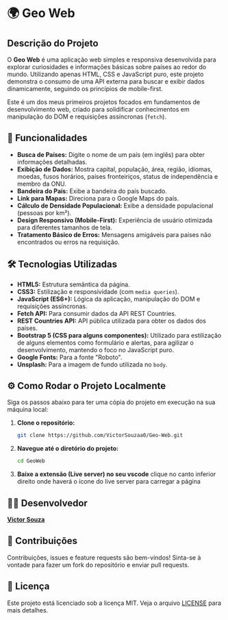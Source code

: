 # 🌍 Geo Web

## Descrição do Projeto

O **Geo Web** é uma aplicação web simples e responsiva desenvolvida para explorar curiosidades e informações básicas sobre países ao redor do mundo. Utilizando apenas HTML, CSS e JavaScript puro, este projeto demonstra o consumo de uma API externa para buscar e exibir dados dinamicamente, seguindo os princípios de mobile-first.

Este é um dos meus primeiros projetos focados em fundamentos de desenvolvimento web, criado para solidificar conhecimentos em manipulação do DOM e requisições assíncronas (`fetch`).

## 🚀 Funcionalidades

* **Busca de Países:** Digite o nome de um país (em inglês) para obter informações detalhadas.
* **Exibição de Dados:** Mostra capital, população, área, região, idiomas, moedas, fusos horários, países fronteiriços, status de independência e membro da ONU.
* **Bandeira do País:** Exibe a bandeira do país buscado.
* **Link para Mapas:** Direciona para o Google Maps do país.
* **Cálculo de Densidade Populacional:** Exibe a densidade populacional (pessoas por km²).
* **Design Responsivo (Mobile-First):** Experiência de usuário otimizada para diferentes tamanhos de tela.
* **Tratamento Básico de Erros:** Mensagens amigáveis para países não encontrados ou erros na requisição.

## 🛠️ Tecnologias Utilizadas

* **HTML5:** Estrutura semântica da página.
* **CSS3:** Estilização e responsividade (com `media queries`).
* **JavaScript (ES6+):** Lógica da aplicação, manipulação do DOM e requisições assíncronas.
* **Fetch API:** Para consumir dados da API REST Countries.
* **REST Countries API:** API pública utilizada para obter os dados dos países.
* **Bootstrap 5 (CSS para alguns componentes):** Utilizado para estilização de alguns elementos como formulário e alertas, para agilizar o desenvolvimento, mantendo o foco no JavaScript puro.
* **Google Fonts:** Para a fonte "Roboto".
* **Unsplash:** Para a imagem de fundo utilizada no `body`.

## ⚙️ Como Rodar o Projeto Localmente

Siga os passos abaixo para ter uma cópia do projeto em execução na sua máquina local:

1.  **Clone o repositório:**
    ```bash
    git clone https://github.com/VictorSouzaa0/Geo-Web.git
    ```
2.  **Navegue até o diretório do projeto:**
    ```bash
    cd GeoWeb
    ```
3. **Baixe a extensão (Live server) no seu vscode**
    clique no canto inferior direito onde haverá o ícone do live server para carregar a página

## 🧑‍💻 Desenvolvedor

[**Victor Souza**](https://github.com/VictorSouzaa0)

## 🤝 Contribuições

Contribuições, issues e feature requests são bem-vindos! Sinta-se à vontade para fazer um fork do repositório e enviar pull requests.

## 📝 Licença

Este projeto está licenciado sob a licença MIT. Veja o arquivo [LICENSE](LICENSE) para mais detalhes.
